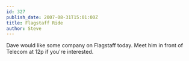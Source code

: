```yaml
---
id: 327
publish_date: 2007-08-31T15:01:00Z
title: Flagstaff Ride
author: Steve
---
```

Dave would like some company on Flagstaff today. Meet him in front of Telecom at 12p if you're interested.